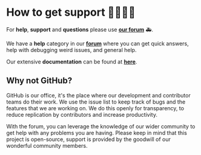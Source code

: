 # How to get support 👨‍👩‍👧‍👦

For **help**, **support** and **questions** please use **[our forum]()**  🚑.

We have a **help** category in our **[forum]()** where you can get quick answers, help with debugging weird issues, and general help.

Our extensive **documentation** can be found at **[here]()**.

## Why not GitHub?

GitHub is our office, it's the place where our development and contributor teams do their work. We use the issue list to keep track of bugs and the features that we are working on. We do this openly for transparency, to reduce replication by contributors and increase productivity.

With the forum, you can leverage the knowledge of our wider community to get help with any problems you are having. Please keep in mind that this project is open-source, support is provided by the goodwill of our wonderful community members.
